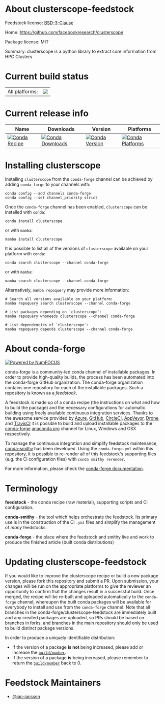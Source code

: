 About clusterscope-feedstock
============================

Feedstock license: [BSD-3-Clause](https://github.com/conda-forge/clusterscope-feedstock/blob/main/LICENSE.txt)

Home: https://github.com/facebookresearch/clusterscope

Package license: MIT

Summary: clusterscope is a python library to extract core information from HPC Clusters

Current build status
====================


<table><tr><td>All platforms:</td>
    <td>
      <a href="https://dev.azure.com/conda-forge/feedstock-builds/_build/latest?definitionId=26077&branchName=main">
        <img src="https://dev.azure.com/conda-forge/feedstock-builds/_apis/build/status/clusterscope-feedstock?branchName=main">
      </a>
    </td>
  </tr>
</table>

Current release info
====================

| Name | Downloads | Version | Platforms |
| --- | --- | --- | --- |
| [![Conda Recipe](https://img.shields.io/badge/recipe-clusterscope-green.svg)](https://anaconda.org/conda-forge/clusterscope) | [![Conda Downloads](https://img.shields.io/conda/dn/conda-forge/clusterscope.svg)](https://anaconda.org/conda-forge/clusterscope) | [![Conda Version](https://img.shields.io/conda/vn/conda-forge/clusterscope.svg)](https://anaconda.org/conda-forge/clusterscope) | [![Conda Platforms](https://img.shields.io/conda/pn/conda-forge/clusterscope.svg)](https://anaconda.org/conda-forge/clusterscope) |

Installing clusterscope
=======================

Installing `clusterscope` from the `conda-forge` channel can be achieved by adding `conda-forge` to your channels with:

```
conda config --add channels conda-forge
conda config --set channel_priority strict
```

Once the `conda-forge` channel has been enabled, `clusterscope` can be installed with `conda`:

```
conda install clusterscope
```

or with `mamba`:

```
mamba install clusterscope
```

It is possible to list all of the versions of `clusterscope` available on your platform with `conda`:

```
conda search clusterscope --channel conda-forge
```

or with `mamba`:

```
mamba search clusterscope --channel conda-forge
```

Alternatively, `mamba repoquery` may provide more information:

```
# Search all versions available on your platform:
mamba repoquery search clusterscope --channel conda-forge

# List packages depending on `clusterscope`:
mamba repoquery whoneeds clusterscope --channel conda-forge

# List dependencies of `clusterscope`:
mamba repoquery depends clusterscope --channel conda-forge
```


About conda-forge
=================

[![Powered by
NumFOCUS](https://img.shields.io/badge/powered%20by-NumFOCUS-orange.svg?style=flat&colorA=E1523D&colorB=007D8A)](https://numfocus.org)

conda-forge is a community-led conda channel of installable packages.
In order to provide high-quality builds, the process has been automated into the
conda-forge GitHub organization. The conda-forge organization contains one repository
for each of the installable packages. Such a repository is known as a *feedstock*.

A feedstock is made up of a conda recipe (the instructions on what and how to build
the package) and the necessary configurations for automatic building using freely
available continuous integration services. Thanks to the awesome service provided by
[Azure](https://azure.microsoft.com/en-us/services/devops/), [GitHub](https://github.com/),
[CircleCI](https://circleci.com/), [AppVeyor](https://www.appveyor.com/),
[Drone](https://cloud.drone.io/welcome), and [TravisCI](https://travis-ci.com/)
it is possible to build and upload installable packages to the
[conda-forge](https://anaconda.org/conda-forge) [anaconda.org](https://anaconda.org/)
channel for Linux, Windows and OSX respectively.

To manage the continuous integration and simplify feedstock maintenance,
[conda-smithy](https://github.com/conda-forge/conda-smithy) has been developed.
Using the ``conda-forge.yml`` within this repository, it is possible to re-render all of
this feedstock's supporting files (e.g. the CI configuration files) with ``conda smithy rerender``.

For more information, please check the [conda-forge documentation](https://conda-forge.org/docs/).

Terminology
===========

**feedstock** - the conda recipe (raw material), supporting scripts and CI configuration.

**conda-smithy** - the tool which helps orchestrate the feedstock.
                   Its primary use is in the construction of the CI ``.yml`` files
                   and simplify the management of *many* feedstocks.

**conda-forge** - the place where the feedstock and smithy live and work to
                  produce the finished article (built conda distributions)


Updating clusterscope-feedstock
===============================

If you would like to improve the clusterscope recipe or build a new
package version, please fork this repository and submit a PR. Upon submission,
your changes will be run on the appropriate platforms to give the reviewer an
opportunity to confirm that the changes result in a successful build. Once
merged, the recipe will be re-built and uploaded automatically to the
`conda-forge` channel, whereupon the built conda packages will be available for
everybody to install and use from the `conda-forge` channel.
Note that all branches in the conda-forge/clusterscope-feedstock are
immediately built and any created packages are uploaded, so PRs should be based
on branches in forks, and branches in the main repository should only be used to
build distinct package versions.

In order to produce a uniquely identifiable distribution:
 * If the version of a package **is not** being increased, please add or increase
   the [``build/number``](https://docs.conda.io/projects/conda-build/en/latest/resources/define-metadata.html#build-number-and-string).
 * If the version of a package **is** being increased, please remember to return
   the [``build/number``](https://docs.conda.io/projects/conda-build/en/latest/resources/define-metadata.html#build-number-and-string)
   back to 0.

Feedstock Maintainers
=====================

* [@jan-janssen](https://github.com/jan-janssen/)

